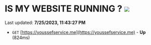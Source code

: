 # IS MY WEBSITE RUNNING ? [![](https://img.shields.io/static/v1?label=Sponsor&message=%E2%9D%A4&logo=GitHub&color=%23fe8e86)](https://github.com/sponsors/<username>)

Last updated: **7/25/2023, 11:43:27 PM**

- `GET` [https://youssefservice.me](https://youssefservice.me) - **Up** (824ms)
